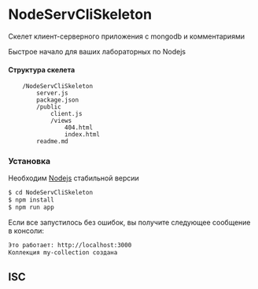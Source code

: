 # NodeServCliSkeleton

Скелет клиент-серверного приложения c mongodb и комментариями

Быстрое начало для ваших лабораторных по Nodejs 

#### Структура скелета

```
    /NodeServCliSkeleton
        server.js
        package.json
        /public
            client.js
            /views
                404.html
                index.html
        readme.md
```

### Установка
Необходим [Nodejs](https://nodejs.org/) стабильной версии


```sh
$ cd NodeServCliSkeleton
$ npm install
$ npm run app
```

Если все запустилось без ошибок, вы получите следующее сообщение в консоли:

```sh
Это работает: http://localhost:3000
Коллекция my-collection создана
```


ISC
----

